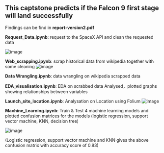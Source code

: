 ## This captstone predicts if **the Falcon 9 first stage will land successfully**

Findings can be find in **report-version2.pdf**

**Request_Data.ipynb**: request to the SpaceX API and clean the requested data

![image](https://user-images.githubusercontent.com/29717509/178997157-1b722109-0fea-499c-8a42-00c2683febcd.png)

**Web_scrapping.ipynb**: scrap historical data from wikipedia together with some cleaning
![image](https://user-images.githubusercontent.com/29717509/178997363-27672968-db4d-48ee-837d-bceef0b4daa1.png)

**Data Wrangling.ipynb**: data wrangling on wikipedia scrapped data

**EDA_visualisation.ipynb**: EDA on scrabbed data
                             Analysed，plotted graphs showing relationships between variables 

**Launch_site_location.ipynb**: Analysation on Location using Folium 
![image](https://user-images.githubusercontent.com/29717509/178997924-4bd9ea41-8565-410c-8f60-7a664ce2c258.png)

**Machine_Learning.ipynb**: Train & Test 4 machine learning models and plotted confusion matrices for the models
                           (logistic regression, support vector machine, KNN, decision tree)
          
![image](https://user-images.githubusercontent.com/29717509/178998158-7731a066-b035-4c78-a4b3-b2047d4461d6.png)

(Logistic regression, support vector machine and KNN gives the above confusion matrix with accuracy score of 0.83)
                           





